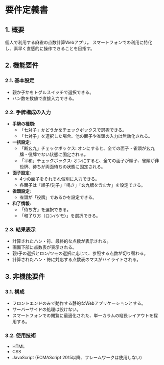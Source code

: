 # 要件定義書

## 1. 概要
個人で利用する麻雀の点数計算Webアプリ。
スマートフォンでの利用に特化し、素早く直感的に操作できることを目指す。

## 2. 機能要件
### 2.1. 基本設定
- 親か子かをトグルスイッチで選択できる。
- ハン数を数値で直接入力できる。

### 2.2. 手牌構成の入力
- **手牌の種類:**
  - 「七対子」かどうかをチェックボックスで選択できる。
  - 「七対子」を選択した場合、他の面子や雀頭の入力は無効化される。
- **一括設定:**
  - 「断幺九」チェックボックス: オンにすると、全ての面子・雀頭が幺九牌・役牌でない状態に固定される。
  - 「平和」チェックボックス: オンにすると、全ての面子が順子、雀頭が非役牌、待ちが両面待ちの状態に固定される。
- **面子設定:**
  - 4つの面子をそれぞれ個別に入力できる。
  - 各面子は「順子/刻子」「鳴き」「幺九牌を含むか」を設定できる。
- **雀頭設定:**
  - 雀頭が「役牌」であるかを設定できる。
- **和了情報:**
  - 「待ち方」を選択できる。
  - 「和了り方（ロン/ツモ）」を選択できる。

### 2.3. 結果表示
- 計算されたハン・符、最終的な点数が表示される。
- 画面下部に点数表が表示される。
- 親/子の選択とロン/ツモの選択に応じて、参照する点数が切り替わる。
- 計算されたハン・符に対応する点数表のマスがハイライトされる。

## 3. 非機能要件
### 3.1. 構成
- フロントエンドのみで動作する静的なWebアプリケーションとする。
- サーバーサイドの処理は設けない。
- スマートフォンでの閲覧に最適化された、単一カラムの縦長レイアウトを採用する。

### 3.2. 使用技術
- HTML
- CSS
- JavaScript (ECMAScript 2015以降、フレームワークは使用しない)
